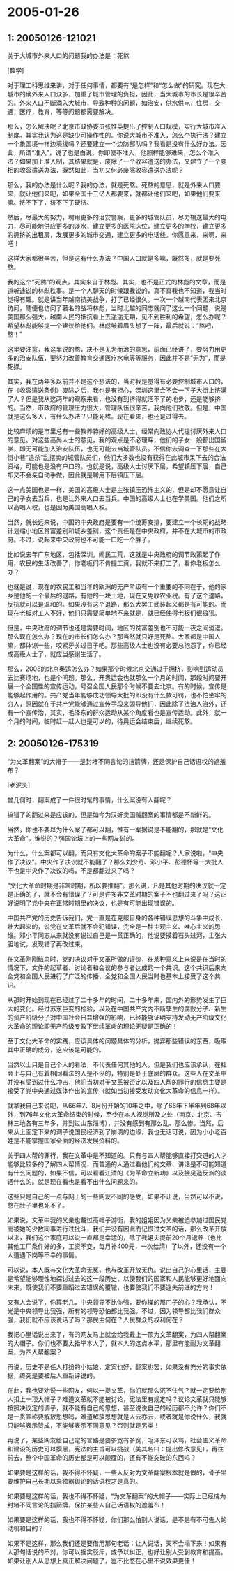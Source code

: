 # 2005-01-26

## 1: 20050126-121021

关于大城市外来人口的问题我的办法是：死熬 

[数学]

对于理工科思维来讲，对于任何事情，都要有“是怎样”和“怎么做”的研究。现在大城市的确外来人口众多，加重了城市管理的负担，因此，当大城市的市长是很辛苦的。外来人口不断涌入大城市，导致种种的问题，如治安，供水供电，住房，交通，医疗，教育，等等问题都需要解决。 

那么，怎么解决呢？北京市政协委员张惟英提出了控制人口规模，实行大城市准入制度。其实我认为这是缺少可操作性的。你说大城市不准入，怎么个执行法？建立一个象国境一样边境线吗？还要建立一个边防部队吗？我看是没有什么好办法。因此，所谓“准入”，说了也是白说，你即使不准入，他照样能够进来，怎么个准入法？如果加上准入制，其结果就是，废除了一个收容遣送的办法，又建立了一个变相的收容遣送办法，既然如此，当初又何必废除收容遣送办法呢？ 

那么，我的办法是什么呢？我的办法，就是死熬。死熬的意思，就是外来人口要来，就让他们来吧，如果全国十三亿人都要来，就都让他们来吧，如果他们要来嘛。挤不下了，挤不下了硬挤。 

然后，尽最大的努力，聘用更多的治安警察，更多的城管队员，尽力输送最大的电力，尽可能地供应更多的淡水，建立更多的医院床位，建立更多的学校，建立更多的拥挤的出租房，发展更多的城市交通，建立更多的电话线。你愿意来，来啊，来吧！ 

这样大家都很辛苦，但是这有什么办法？中国人口就是多嘛，既然多，就是要死熬。 

我的这个“死熬”的观点，其实来自于林彪。其实，也不是正式的林彪的文章，而是道听途说的林彪秩事。是一个人聊天的时候跟我说的，真不真我也不知道，我当时觉得有趣。就是讲当年越南抗美战争，打了已经很久。一次一个越南代表团来北京访问，随便也访问了著名的战将林彪，当时北越的同志就问了这么一个问题，说是美国那么强大，越南人民的抵抗看上去遥遥无期，见不到胜利的希望，怎么办呢？希望林彪能够提一个建议给他们。林彪皱着眉头想了一阵，最后就说：“熬吧，熬！” 

这里要注意，我这里说的熬，决不是无为而治的意思，前面已经讲了，要努力用更多的治安队伍，要努力改善教育交通医疗水电等等服务，因此并不是“无为”，而是死撑。 

其实，我在两年多以前并不是这个想法的，当时我是觉得有必要控制城市人口的，在《收容遣送条例》废除之后，我也是有担心，深圳这里会不会一下子大街上挤满了人？但是我从这两年的观察来看，也没有到挤得就活不了的地步，还是能够挤的。当然，市政府的管理压力很大，管理队伍很辛苦，我向他们致敬。但是，中国就是这么多人，有什么办法？只能死熬。现在看来，也还是过得去。 

比较麻烦的是市里总有一些教养特好的高级人士，经常向政协人代提讨厌外来人口的意见。对这些高尚人士的意见，我的观点是不必理睬，他们的子女一般都出国留学，即无可能加入治安队伍，也无可能去当城管队员。不信你去调查一下那些在大街小巷“追杀”乱摆卖的城管队员们，他们大多数也没有获得在此城市呆下去的合法资格，可能也是没有户口的。也就是说，高级人士讨厌下层，希望镇压下层，自己却又不会亲自动手做，因此就是聘用下层镇压下层。 

这一点美国也是一样，美国的高级人士是主张镇压恐怖主义的，但是却不愿意让自己的子女去当兵，也是让外来人口去当兵。中国的高级人士也在学美国。他们之所以高唱人权，也是因为美国高唱人权。 

当然，就长远来说，中国的中央政府是要有一个统筹安排，要建立一个长期的战略计划缩小地区贫富差别和城乡差别，这个责任是在中央政府，并不在大城市的市政府。不过，说起来中央政府也不可能一口吃一个胖子。 

比如说去年广东地区，包括深圳，闹民工荒，这就是中央政府的调节政策起了作用，农民的生活改善了，你老板们不肯提工资，我就不来打工了，看你老板怎么办？ 

也就是说，现在的农民工和当年的欧洲的无产阶级有一个重要的不同在于，他的家乡是他的一个最后的退路，有他的一块土地，现在又免收农业税。有了这个退路，反抗就可以是温和的。如果没有这个退路，那么大罢工武装起义都是有可能的。而现在老板对工人不好，他们只需要简单地不来就是，就已经使得老板们很狼狈。 

但是，中央政府的调节也还是需要时间，地区的贫富差别也不可能一夜之间消退。那么现在怎么办？现在的市长们怎么办？那当然就只好是死熬。大家都是中国人嘛，都体谅一些，咬紧牙关过日子吧。那些高级人士也没有必要总抱怨了，你已经成高级人士了，就应当感谢生活了。 

那么，2008的北京奥运怎么办？如果那个时候北京交通过于拥挤，影响到运动员去比赛场地，也是个问题。那么，开奥运会也就那么一个月的时间，那段时间要开展一个全国性的宣传运动，号召全国人民那个时候不要去北京。有的时候，宣传是能够起作用的。共产党当年能够成功领导大批的即没有什么款可罚，也不怕坐牢的穷人，原因就在于共产党能够通过宣传手段来领导他们，因此除了法治人治外，还有一个宣传治，其实，毛泽东的群众运动从某个角度看也是宣传运动。此外，就一个月的时间，临时赶一赶人也是可以的，待奥运会结束后，继续死熬。

## 2: 20050126-175319

“为文革翻案”的大帽子――是封堵不同言论的挡箭牌，还是保护自己话语权的遮羞布？ 

[老泥头]

曾几何时，翻案成了一件很时髦的事情，什么案没有人翻呢？ 

搞错了的翻过来是应该的，但是如今为汉奸卖国贼翻案的事情都是不新鲜的。 

当然，你也不要以为什么案子都可以翻，惟有一案据说是不能翻的，那就是“文化大革命”。谁说的？强国论坛上的一些网友说的。 

为什么，什么案都可以翻，而只有文化大革命的案子不能翻呢？人家说啦，“中央作了决议”。中央作了决议就不能翻了？那么刘少奇、邓小平、彭德怀等一大批人不也是中央作了决议的吗，不是都翻过来了吗？ 

“文化大革命时期是非常时期，所以要推翻”。那么说，凡是其他时期的决议就一定是正确的了，就不会有错误了？可是许多非文革时期的案子不也翻过来了吗？这正好说明了党中央在正常时期里的决议，也是有可能出现错误的。 

中国共产党的历史告诉我们，党一直是在克服自身的各种错误思想的斗争中成长、壮大起来的，说党在文革后就不会犯错误，完全是一种主观主义、唯心主义的思维。邓小平同志从来就没有说过自己是一贯正确的，他说要摸着石头过河，主张大胆地试，发现错了再改过来。 

在文革刚刚结束时，党的决议对于文革所做的评价，在某种意义上来说是在当时的情况下，文件的起草者、讨论者和会议的参与者达成的一个共识。这个共识后来向全党和全国人民进行了广泛的传播，全党和全国人民当时也基本上接受了这个共识。 

从那时开始到现在已经过了二十多年的时间，二十多年来，国内外的形势发生了巨大的变化。经过苏东巨变的检验，以及在中国共产党内不断孳生的腐败分子、新生的资产阶级分子对中国社会日益增强的影响，已经能够证明支持发动无产阶级文化大革命的理论即无产阶级专政下继续革命的理论无疑是正确的！ 

至于文化大革命的实践，应该具体的问题具体的分析，抛弃那些错误的东西，吸取其中正确的成分，这应该是可能的。 

当然以上只是自己个人的看法，不代表任何其他的人。但是我们也应该承认，在社会上与自己有着相同看法的人是不少的，特别是处于底层的群众。这些人在文革中并没有受到过什么冲击，他们当初对于文革被否定以及四人帮的罪行的信息主要是接受了党中央通过媒体作出的宣传（就如当初接受发动文化大革命的信息一样）。 

就拿我自己来说吧，从66年7、8月份开始的10年之中，除了66年下半年到68年以外，到76年文化大革命结束的时候，至少在本人视觉所及之处（南京、北京、吉林三地各有三年多，并到过山东淄博），并没有感到有那么乱、那么惨。当然，后来从上面定下来的调子说国民经济到了崩溃的边缘，我也无话可说，因为小小老百姓是不能掌握国家全面的经济发展资料的。 

关于四人帮的罪行，我在文革中是不知道的。只有与四人帮能够直接打交道的人才能够比较多的了解四人帮情况，而普通的人通过看他们的文章、讲话是不可能知道有什么问题的，如果不信，可以看看江清的《为革命立新功》以及接见造反派的谈话什么的。就是现在看也是看不出什么问题来的。 

这些只是自己的一点与网上的一些网友不同的感受，如果不让说，当然可以不说，憋在肚子里也死不了。 

如果说，文革中我的父亲也戴过高帽子游街，我的姐姐因为父亲被迫参加过国民党而被她的少数同事进行过批斗，我们并没有因此而记恨过文革的话，那么改革开放以来，我们这个家庭可以说一直都是幸运的，除了我姐夫提前20个月退养（也比其他工厂条件好的多，工资不变，每月补400元，一次给清）了以外，还没有一个人遭遇下岗等不幸的事情。 

可以说，本人既与文化大革命无冤，也与改革开放无仇。说出自己的心里话，主要是希望能够理性地探讨过去的这一段历史，以使我们的国家和人民能够更好地面向未来，既使我们不要重蹈过去错误的覆辙，也要使我们不要迷失前进的方向！ 

又有人会说了，你算老几，中央领导不比你强，要你操的那门子的心？我承认，不光是中央领导比我强，所有的领导恐怕都比我强。不过，因为领导都比我们群众强，我们就不应该说话了吗？那民主何在？人民群众的权利何在？ 

我把心里话说出来了，有的网友马上就会给我戴上一顶为文革翻案，为四人帮翻案的大帽子。你们也不要太抬举本人了，就本人的这点水平，那里有能耐为文革翻案，为四人帮翻案？ 

再说，历史不是任人打扮的小姑娘，定案也好，翻案也罢，如果没有充分的事实依据，终究是要被后人重新评说的。 

在此，我也要劝说一些网友，何以一提文革，你们就那么沉不住气？就一定要给别人扣上一顶大帽子？难道文革就不能被讨论，宪法里有规定吗？议论文革就只能够按照决议定的调子，就不能有自己的思想，甚至说说自己的经历都不允许？你们不是一贯宣称要解放思想吗，难道解放思想就是人云亦云，或者就是你说什么，我就只能够表示赞成，不能够表示不同意见？否则就是另类！ 

再说了，某些网友给自己定的言路是要多宽有多宽，毛泽东可以骂，社会主义革命和建设的历史可以摸黑，宪法的主旨可以挑战（美其名曰：提出修改意见），再往前去，整个中国革命的历史都是可以颠覆的，还有不能突破的东西吗？ 

如果要是这样的话，我不得不怀疑，一些人反对为文革翻案根本就是假的，骨子里要维护自己长期以来独霸舆论的话语权才是真的。 

如果要是这样的话，我也不得不怀疑，“为文革翻案”的大帽子――实际上已经成为封堵不同言论的挡箭牌，保护某些人自己话语权的遮羞布！ 

如果要是这样的话，我也不得不怀疑，你们那么怕别人说话，是不是有不可告人的动机和目的？ 

如果不是这样，那么我们还是要借用那句老话：让人说话，天不会塌下来！如果有人那句话说的不对，你可以据实驳斥，或予以纠正，也好让别人受到教育和提高。如果让别人从思想上真正解决问题了，岂不比憋在心里不说效果更佳！

